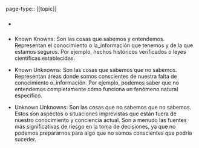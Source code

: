 page-type:: [[topic]]
- ### 
- Known Knowns: Son las cosas que sabemos y entendemos. Representan el conocimiento o la_información que tenemos y de la que estamos seguros. Por ejemplo, hechos históricos verificados o leyes científicas establecidas.

- Known Unknowns: Son las cosas que sabemos que no sabemos. Representan áreas donde somos conscientes de nuestra falta de conocimiento o_información. Por ejemplo, podemos saber que no entendemos completamente cómo funciona un fenómeno natural específico.

- Unknown Unknowns: Son las cosas que no sabemos que no sabemos. Estos son aspectos o situaciones imprevistas que están fuera de nuestro conocimiento y conciencia actual. Son a menudo las fuentes más significativas de riesgo en la toma de decisiones, ya que no podemos prepararnos para algo que no somos conscientes que podría suceder.


